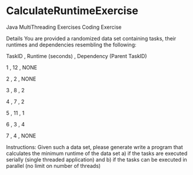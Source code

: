 # CalculateRuntimeExercise
Java MultiThreading Exercises
Coding Exercise

Details
You are provided a randomized data set containing tasks, their runtimes and dependencies resembling the following:


TaskID ,         Runtime (seconds)  ,  Dependency (Parent TaskID)

1      ,              12            ,             NONE

2      ,              2             ,             NONE

3      ,              8             ,             2

4      ,              7             ,             2

5      ,              11            ,             1

6      ,              3             ,             4

7      ,              4             ,             NONE



Instructions:
Given such a data set, please generate write a program that calculates the minimum runtime of the data set a) if the tasks are executed serially (single threaded application) and b) if the tasks can be executed in parallel (no limit on number of threads)
